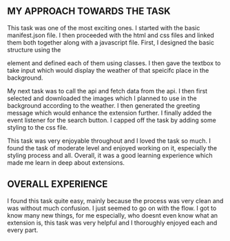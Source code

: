 ## MY APPROACH TOWARDS THE TASK

This task was one of the most exciting ones. I started with the basic manifest.json file. I then proceeded with the html and css files and linked them both together along with a javascript file. First, I designed the basic structure using the <div> element and defined each of them using classes. I then gave the textbox to take input which would display the weather of that speicifc place in the background. 

My next task was to call the api and fetch data from the api. I then first selected and downloaded the images which I planned to use in the background according to the weather. I then generated the greeting message which would enhance the extension further. I finally added the event listener for the search button. I capped off the task by adding some styling to the css file.

This task was very enjoyable throughout and I loved the task so much. I found the task of moderate level and enjoyed working on it, especially the styling process and all. Overall, it was a good learning experience which made me learn in deep about extensions.

## OVERALL EXPERIENCE

I found this task quite easy, mainly because the process was very clean and was without much confusion. I just seemed to go on with the flow. I got to know many new things, for me especially, who doesnt even know what an extension is, this task was very helpful and I thoroughly enjoyed each and every part.
